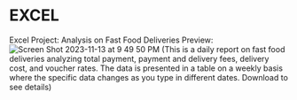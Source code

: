 # EXCEL
Excel Project: Analysis on Fast Food Deliveries
Preview: 
![Screen Shot 2023-11-13 at 9 49 50 PM](https://github.com/zhaianke/EXCEL/assets/148898493/dfb49d5c-806f-40fe-bda3-731414e2221e)
(This is a daily report on fast food deliveries analyzing total payment, payment and delivery fees, delivery cost, and voucher rates. The data is presented in a table on a weekly basis where the specific data changes as you type in different dates. Download to see details) 
